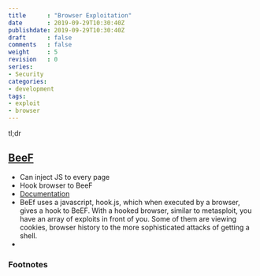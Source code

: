 ```yaml
---
title      : "Browser Exploitation"
date       : 2019-09-29T10:30:40Z
publishdate: 2019-09-29T10:30:40Z
draft      : false
comments   : false
weight     : 5
revision   : 0
series:
- Security
categories:
- development
tags:
- exploit
- browser
---
```


tl;dr
<!-- more -->

## [BeeF](https://beefproject.com/)

* Can inject JS to every page
* Hook browser to BeeF
* [Documentation](https://github.com/beefproject/beef/wiki)
* BeEf uses a javascript, hook.js, which when executed by a browser, gives a hook to BeEF. With a hooked browser, similar to metasploit, you have an array of exploits in front of you. Some of them are viewing cookies, browser history to the more sophisticated attacks of getting a shell.
* 

### Footnotes

[^1]:
[^2]:
